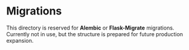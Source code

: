 # Migrations  

This directory is reserved for **Alembic** or **Flask-Migrate** migrations.  
Currently not in use, but the structure is prepared for future production expansion.  

